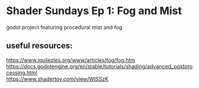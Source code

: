 # Shader Sundays Ep 1: Fog and Mist

godot project featuring procedural mist and fog

## useful resources:
https://www.iquilezles.org/www/articles/fog/fog.htm  
https://docs.godotengine.org/en/stable/tutorials/shading/advanced_postprocessing.html  
https://www.shadertoy.com/view/WlSSzK  